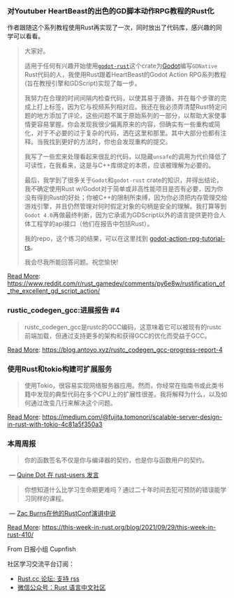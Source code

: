 ### 对Youtuber HeartBeast的出色的GD脚本动作RPG教程的Rust化

作者跟随这个系列教程使用Rust再实现了一次，同时放出了代码库，感兴趣的同学可以看看。

> 大家好。
>
> 适用于任何有兴趣开始使用[`godot-rust`](https://godot-rust.github.io/)这个crate为[Godot](https://godotengine.org/)编写`GDNative` Rust代码的人，我使用Rust跟着HeartBeast的Godot Action RPG系列教程(旨在教授引擎和GDScript)实现了每一步。
>
> 我努力在合理的时间间隔内检查代码，以使其易于遵循，并在每个步骤的完成上打上标签，因为它与视频系列相对应。我还在我必须弄清楚Rust特定问题的地方添加了评论，这些问题不属于原始系列的一部分，以帮助大家使事情更容易掌握。你会发现我很少偏离原来的内容，但确实有一些重构或简化，对于不必要的过于复杂的代码，洒在这里和那里。其中大部分也都有注释。当我找到更好的方法时，你也会发现重构的提交。
>
> 我写了一些宏来处理看起来很乱的代码，以隐藏`unsafe`的调用为代价降低了可读性，在我看来，这是与C++库绑定的本质，应该被理解为必要的。
>
> 最后，我学到了很多关于`Godot`和`godot-rust` crate的知识，并得出结论，我不确定使用Rust w/Godot对于简单或非高性能项目是否有必要，因为你没有得到Rust的好处；你被C++的限制所束缚，因为你必须把内存管理交给游戏引擎，并且仍然管理对何时假定对象的句柄是安全的理解。我打算等到`Godot 4.0`再做最终判断，因为它承诺为GDScript以外的语言提供更符合人体工程学的api接口（他们在报告中包括Rust）。
>
> 我的repo，这个练习的结果，可以在这里找到 [godot-action-rpg-tutorial-rs](https://github.com/Nejat/godot-action-rpg-tutorial-rs)。
>
> 我会尽我所能回答问题。祝您愉快!

[Read More](https://www.reddit.com/r/rust_gamedev/comments/py6e8w/rustification_of_the_excellent_gd_script_action/): https://www.reddit.com/r/rust_gamedev/comments/py6e8w/rustification_of_the_excellent_gd_script_action/

### rustic_codegen_gcc:进展报告 #4

> rustc_codegen_gcc是rustc的GCC编码，这意味着它可以被现有的rustc前端加载，但通过支持更多的架构和获得GCC的优化而受益于GCC。

[Read More](https://blog.antoyo.xyz/rustc_codegen_gcc-progress-report-4): https://blog.antoyo.xyz/rustc_codegen_gcc-progress-report-4



### 使用Rust和tokio构建可扩展服务

> 使用Tokio，很容易实现网络服务器应用。然而，你经常在指南书或此类书籍中发现的典型代码在多个CPU上的扩展性很差。我将解释为什么，以及如何通过改变几行来解决这个问题。

[Read More](https://medium.com/@fujita.tomonori/scalable-server-design-in-rust-with-tokio-4c81a5f350a3): https://medium.com/@fujita.tomonori/scalable-server-design-in-rust-with-tokio-4c81a5f350a3

### 本周周报

> 你的函数签名不仅是你与编译器的契约，也是你与函数用户的契约。

​		— [Quine Dot 在 rust-users 发言](https://users.rust-lang.org/t/why-rust-lifetime-elision-cannot-inference-the-proper-lifetime-annotations-on-functions/65106/3)

> 你想知道什么比学习生命期更难吗？通过二十年时间去犯可预防的错误能学习同样的课程。

​		— [Zac Burns在他的RustConf演讲中说](https://www.youtube.com/watch?v=4_Jg-rLDy-Y&t=1658s)

[Read More](https://this-week-in-rust.org/blog/2021/09/29/this-week-in-rust-410/): https://this-week-in-rust.org/blog/2021/09/29/this-week-in-rust-410/

From 日报小组 Cupnfish

社区学习交流平台订阅：

- [Rust.cc 论坛: 支持 rss](https://rustcc.cn/)
- [微信公众号：Rust 语言中文社区](https://rustcc.cn/article?id=ed7c9379-d681-47cb-9532-0db97d883f62)


